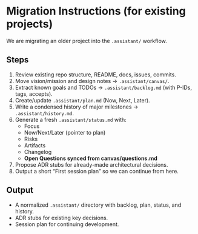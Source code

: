 # Migration Instructions (for existing projects)

We are migrating an older project into the `.assistant/` workflow.

## Steps
1. Review existing repo structure, README, docs, issues, commits.
2. Move vision/mission and design notes → `.assistant/canvas/`.
3. Extract known goals and TODOs → `.assistant/backlog.md` (with P-IDs, tags, accepts).
4. Create/update `.assistant/plan.md` (Now, Next, Later).
5. Write a condensed history of major milestones → `.assistant/history.md`.
6. Generate a fresh `.assistant/status.md` with:
   - Focus
   - Now/Next/Later (pointer to plan)
   - Risks
   - Artifacts
   - Changelog
   - **Open Questions synced from canvas/questions.md**
7. Propose ADR stubs for already-made architectural decisions.
8. Output a short “First session plan” so we can continue from here.

## Output
- A normalized `.assistant/` directory with backlog, plan, status, and history.
- ADR stubs for existing key decisions.
- Session plan for continuing development.
